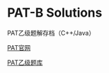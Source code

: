 # PAT-B Solutions

PAT乙级题解存档（C++/Java）

<a href="https://pintia.cn/problem-sets/dashboard">PAT官网</a>

<a href="https://pintia.cn/problem-sets/994805260223102976/exam/problems/type/7">PAT乙级题库</a>
